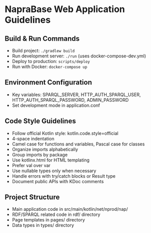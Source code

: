 # NapraBase Web Application Guidelines

## Build & Run Commands
- Build project: `./gradlew build`
- Run development server: `./run` (uses docker-compose-dev.yml)
- Deploy to production: `scripts/deploy`
- Run with Docker: `docker-compose up`

## Environment Configuration
- Key variables: SPARQL_SERVER, HTTP_AUTH_SPARQL_USER, HTTP_AUTH_SPARQL_PASSWORD, ADMIN_PASSWORD
- Set development mode in application.conf

## Code Style Guidelines
- Follow official Kotlin style: kotlin.code.style=official
- 4-space indentation
- Camel case for functions and variables, Pascal case for classes
- Organize imports alphabetically
- Group imports by package
- Use kotlinx.html for HTML templating
- Prefer val over var
- Use nullable types only when necessary
- Handle errors with try/catch blocks or Result type
- Document public APIs with KDoc comments

## Project Structure
- Main application code in src/main/kotlin/net/nprod/nap/
- RDF/SPARQL related code in rdf/ directory
- Page templates in pages/ directory
- Data types in types/ directory